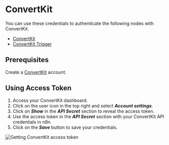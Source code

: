 # ConvertKit

You can use these credentials to authenticate the following nodes with ConvertKit.
- [ConvertKit](/integrations/nodes/n8n-nodes-base.convertKit/)
- [ConvertKit Trigger](/integrations/trigger-nodes/n8n-nodes-base.convertKitTrigger/)

## Prerequisites

Create a [ConvertKit](https://convertkit.com/) account.

## Using Access Token

1. Access your ConvertKit dashboard.
2. Click on the user icon in the top right and select ***Account settings***.
3. Click on ***Show*** in the ***API Secret*** section to reveal the access token.
4. Use the access token in the ***API Secret*** section with your ConvertKit API credentials in n8n.
5. Click on the ***Save*** button to save your credentials.

![Getting ConvertKit access token](/_images/integrations/credentials/convertkit/using-access-token.gif)
